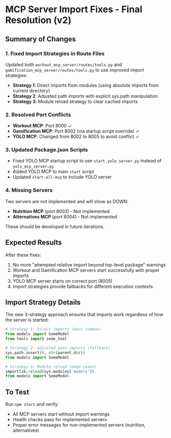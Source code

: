 # MCP Server Import Fixes - Final Resolution (v2)

## Summary of Changes

### 1. Fixed Import Strategies in Route Files

Updated both `workout_mcp_server/routes/tools.py` and `gamification_mcp_server/routes/tools.py` to use improved import strategies:

- **Strategy 1**: Direct imports from modules (using absolute imports from current directory)
- **Strategy 2**: Adjusted path imports with explicit sys.path manipulation
- **Strategy 3**: Module reload strategy to clear cached imports

### 2. Resolved Port Conflicts

- **Workout MCP**: Port 8000 ✓
- **Gamification MCP**: Port 8002 (via startup script override) ✓
- **YOLO MCP**: Changed from 8002 to 8005 to avoid conflict ✓

### 3. Updated Package.json Scripts

- Fixed YOLO MCP startup script to use `start_yolo_server.py` instead of `yolo_mcp_server.py`
- Added YOLO MCP to main `start` script
- Updated `start-all-mcp` to include YOLO server

### 4. Missing Servers

Two servers are not implemented and will show as DOWN:
- **Nutrition MCP** (port 8003) - Not implemented
- **Alternatives MCP** (port 8004) - Not implemented

These should be developed in future iterations.

## Expected Results

After these fixes:
1. No more "attempted relative import beyond top-level package" warnings
2. Workout and Gamification MCP servers start successfully with proper imports
3. YOLO MCP server starts on correct port (8005)
4. Import strategies provide fallbacks for different execution contexts

## Import Strategy Details

The new 3-strategy approach ensures that imports work regardless of how the server is started:

```python
# Strategy 1: Direct imports (most common)
from models import SomeModel
from tools import some_tool

# Strategy 2: Adjusted path imports (fallback)
sys.path.insert(0, str(parent_dir))
from models import SomeModel

# Strategy 3: Module reload (edge cases)
importlib.reload(sys.modules['models'])
from models import SomeModel
```

## To Test

Run `npm start` and verify:
- All MCP servers start without import warnings
- Health checks pass for implemented servers
- Proper error messages for non-implemented servers (nutrition, alternatives)
